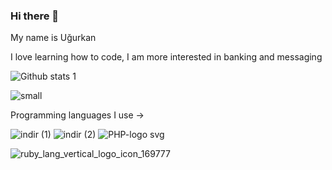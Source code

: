 ### Hi there 👋
My name is Uğurkan

I love learning how to code, I am more interested in banking and messaging 

![Github stats 1](https://github-readme-stats.vercel.app/api?username=weddr&show_icons=true&theme=gradient)

![small](https://github.com/weddr/weddr/assets/85494297/1e044c39-6766-42cc-a34a-f6ea0e4af799)


Programming languages I use -> 

![indir (1)](https://user-images.githubusercontent.com/85494297/235372697-e17ecd80-eb3e-4027-b49d-7bcb15e9c9db.png) ![indir (2)](https://user-images.githubusercontent.com/85494297/235372723-c1406602-9546-4de0-875b-61233610a273.png) ![PHP-logo svg](https://user-images.githubusercontent.com/85494297/235373265-61ca12b0-9807-4f78-8622-014a3b5d6795.png)



![ruby_lang_vertical_logo_icon_169777](https://github.com/weddr/weddr/assets/85494297/5c8f5513-3764-4b3a-a66a-9dba0efaf617)
